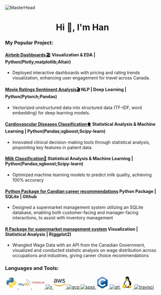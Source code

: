 ![MasterHead](https://media.licdn.com/dms/image/C4D12AQESj72-s5gEKg/article-cover_image-shrink_720_1280/0/1626753867110?e=2147483647&v=beta&t=JOALVxWjySgR37iCdRMhNGmpCyYYDXlPdWk212JXdII)
<h1 align="center">Hi 👋, I'm Han</h1>

<h3 align="left">My Popular Project:</h3>

#### [Airbnb Dashboards🏖](https://github.com/somyanagar/airbnb-dashboard) **Visualization & EDA | Python(Plotly;matplotlib;Altair)**
- Deployed interactive dashboards with pricing and rating trends visualization, enhancing user engagement for travel across Canada.
#### [Movie Ratings Sentiment Analysis🎬](https://github.com/Eden33333/IMDB-reviews) **NLP | Deep Learning | Python(Pytorch;Pandas)**
- Vectorized unstructured data into structured data (TF-IDF, word embedding) for deep learning models.
#### [Cardiovascular Diseases Classification🫀](https://github.com/Eden33333/Data583_Project) **Statistical Analysis & Machine Learning | Python(Pandas;xgboost;Scipy-learn)**
- Innovated clinical decision-making tools through statistical analysis, pinpointing key features in patient data.
#### [Milk Classification🥛](https://github.com/Eden33333/Milk-Analysis) **Statistical Analysis & Machine Learning | Python(Pandas;xgboost;Scipy-learn)**
- Optimized machine learning models to predict milk quality, achieving 100% accuracy
#### [Python Package for Candian career recommendations](https://github.com/Data533-Group-3/Project) **Python Package | SQLite | GIthub**
- Designed a supermarket management system utilizing an SQLite database, enabling both customer-facing and manager-facing interactions, to assist with inventory management
#### [R Package for supermarket management system](https://github.com/Eden33333/canwage) **Visualization | Statistical Analysis | R(ggplot2)**
- Wrangled Wage Data with an API from the Canadian Government, visualized and conducted statistic analysis on wage distribution across occupations and industries, giving career choice recommendations


<h3 align="left">Languages and Tools:</h3>
<p align="left"> 
  <a href="https://www.python.org" target="_blank" rel="noreferrer"> 
    <img src="https://raw.githubusercontent.com/devicons/devicon/master/icons/python/python-original.svg" alt="python" width="40" height="40"/> 
  </a> 
    <a href="https://www.mysql.com/" target="_blank" rel="noreferrer"> 
    <img src="https://raw.githubusercontent.com/devicons/devicon/master/icons/mysql/mysql-original-wordmark.svg" alt="mysql" width="40" height="40"/> 
  </a> 
    <a href="https://www.oracle.com/" target="_blank" rel="noreferrer"> 
    <img src="https://raw.githubusercontent.com/devicons/devicon/master/icons/oracle/oracle-original.svg" alt="oracle" width="40" height="40"/> 
  </a> 
  <a href="https://www.r-project.org/" target="_blank" rel="noreferrer"> 
    <img src="https://www.r-project.org/logo/Rlogo.png" alt="r" width="40" height="40"/> 
  </a> 
  <a href="https://aws.amazon.com" target="_blank" rel="noreferrer"> 
    <img src="https://raw.githubusercontent.com/devicons/devicon/master/icons/amazonwebservices/amazonwebservices-original-wordmark.svg" alt="aws" width="40" height="40"/> 
  </a> 
    <a href="https://cloud.google.com" target="_blank" rel="noreferrer"> 
    <img src="https://www.gstatic.com/devrel-devsite/prod/v0e0f589edd85502a40d78d7d0825db8ea5ef3b99ab4070381ee86977c9168730/cloud/images/cloud-logo.svg" alt="gcp" width="40" height="40"/> 
  </a> 
  <a href="https://www.ibm.com/products/spss-statistics" target="_blank" rel="noreferrer"> 
    <img src="https://images.sftcdn.net/images/t_app-icon-m/p/03886d52-96d1-11e6-aec3-00163ed833e7/2515886810/spss-Download-SPSS.jpg" alt="spss" width="40" height="40"/> 
  </a>
  <a href="https://www.cprogramming.com/" target="_blank" rel="noreferrer"> 
    <img src="https://raw.githubusercontent.com/devicons/devicon/master/icons/c/c-original.svg" alt="c" width="40" height="40"/> 
  </a> 
  
  <a href="https://git-scm.com/" target="_blank" rel="noreferrer"> 
    <img src="https://www.vectorlogo.zone/logos/git-scm/git-scm-icon.svg" alt="git" width="40" height="40"/> 
  </a> 
  <a href="https://www.linux.org/" target="_blank" rel="noreferrer"> 
    <img src="https://raw.githubusercontent.com/devicons/devicon/master/icons/linux/linux-original.svg" alt="linux" width="40" height="40"/> 
  </a> 
    <a href="https://travis-ci.org" target="_blank" rel="noreferrer"> 
    <img src="https://www.vectorlogo.zone/logos/travis-ci/travis-ci-icon.svg" alt="travisci" width="40" height="40"/> 
  </a> 
</p>


